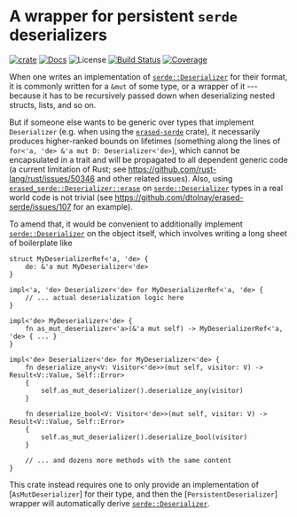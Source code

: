 # A wrapper for persistent `serde` deserializers

[![crate][crate-image]][crate-link]
[![Docs][docs-image]][docs-link]
![License][license-image]
[![Build Status][build-image]][build-link]
[![Coverage][coverage-image]][coverage-link]

When one writes an implementation of [`serde::Deserializer`](https://docs.rs/serde/latest/serde/trait.Deserializer.html) for their format, it is commonly written for a `&mut` of some type, or a wrapper of it --- because it has to be recursively passed down when deserializing nested structs, lists, and so on.

But if someone else wants to be generic over types that implement `Deserializer` (e.g. when using the [`erased-serde`](https://docs.rs/erased-serde) crate), it necessarily produces higher-ranked bounds on lifetimes (something along the lines of `for<'a, 'de> &'a mut D: Deserializer<'de>`), which cannot be encapsulated in a trait and will be propagated to all dependent generic code (a current limitation of Rust; see <https://github.com/rust-lang/rust/issues/50346> and other related issues). Also, using [`erased_serde::Deserializer::erase`](https://docs.rs/erased-serde/latest/erased_serde/trait.Deserializer.html#method.erase) on [`serde::Deserializer`](https://docs.rs/serde/latest/serde/trait.Deserializer.html) types in a real world code is not trivial (see <https://github.com/dtolnay/erased-serde/issues/107> for an example).

To amend that, it would be convenient to additionally implement [`serde::Deserializer`](https://docs.rs/serde/latest/serde/trait.Deserializer.html) on the object itself, which involves writing a long sheet of boilerplate like
```ignore
struct MyDeserializerRef<'a, 'de> {
    de: &'a mut MyDeserializer<'de>
}

impl<'a, 'de> Deserializer<'de> for MyDeserializerRef<'a, 'de> {
    // ... actual deserialization logic here
}

impl<'de> MyDeserializer<'de> {
    fn as_mut_deserializer<'a>(&'a mut self) -> MyDeserializerRef<'a, 'de> { ... }
}

impl<'de> Deserializer<'de> for MyDeserializer<'de> {
    fn deserialize_any<V: Visitor<'de>>(mut self, visitor: V) -> Result<V::Value, Self::Error>
    {
        self.as_mut_deserializer().deserialize_any(visitor)
    }

    fn deserialize_bool<V: Visitor<'de>>(mut self, visitor: V) -> Result<V::Value, Self::Error>
    {
        self.as_mut_deserializer().deserialize_bool(visitor)
    }

    // ... and dozens more methods with the same content
}
```

This crate instead requires one to only provide an implementation of [`AsMutDeserializer`] for their type, and then the [`PersistentDeserializer`] wrapper will automatically derive [`serde::Deserializer`](https://docs.rs/serde/latest/serde/trait.Deserializer.html).


[crate-image]: https://img.shields.io/crates/v/serde-persistent-deserializer.svg
[crate-link]: https://crates.io/crates/serde-persistent-deserializer
[docs-image]: https://docs.rs/serde-persistent-deserializer/badge.svg
[docs-link]: https://docs.rs/serde-persistent-deserializer/
[license-image]: https://img.shields.io/crates/l/serde-persistent-deserializer
[build-image]: https://github.com/fjarri/serde-persistent-deserializer/actions/workflows/ci.yml/badge.svg?branch=master&event=push
[build-link]: https://github.com/fjarri/serde-persistent-deserializer/actions?query=workflow%3Aci
[coverage-image]: https://codecov.io/gh/fjarri/serde-persistent-deserializer/branch/master/graph/badge.svg
[coverage-link]: https://codecov.io/gh/fjarri/serde-persistent-deserializer
